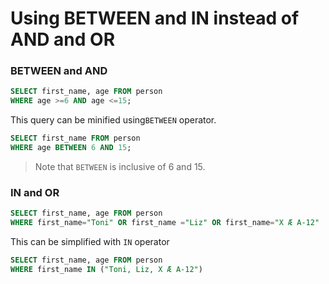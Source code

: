 # Using BETWEEN and IN instead of AND and OR

### BETWEEN and AND

```sql
SELECT first_name, age FROM person
WHERE age >=6 AND age <=15;
```

This query can be minified using`BETWEEN` operator.

```sql
SELECT first_name FROM person
WHERE age BETWEEN 6 AND 15;
```

> Note that `BETWEEN` is inclusive of 6 and 15.

### IN and OR

```sql
SELECT first_name, age FROM person
WHERE first_name="Toni" OR first_name ="Liz" OR first_name="X Æ A-12"
```

This can be simplified with `IN` operator

```sql
SELECT first_name, age FROM person
WHERE first_name IN ("Toni, Liz, X Æ A-12")
```
